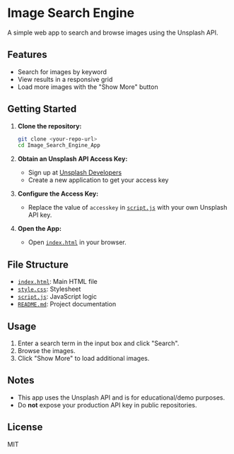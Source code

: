 # Image Search Engine

A simple web app to search and browse images using the Unsplash API.

## Features

- Search for images by keyword
- View results in a responsive grid
- Load more images with the "Show More" button

## Getting Started

1. **Clone the repository:**
   ```sh
   git clone <your-repo-url>
   cd Image_Search_Engine_App
   ```

2. **Obtain an Unsplash API Access Key:**
   - Sign up at [Unsplash Developers](https://unsplash.com/developers)
   - Create a new application to get your access key

3. **Configure the Access Key:**
   - Replace the value of `accesskey` in [`script.js`](script.js) with your own Unsplash API key.

4. **Open the App:**
   - Open [`index.html`](index.html) in your browser.

## File Structure

- [`index.html`](index.html): Main HTML file
- [`style.css`](style.css): Stylesheet
- [`script.js`](script.js): JavaScript logic
- [`README.md`](README.md): Project documentation

## Usage

1. Enter a search term in the input box and click "Search".
2. Browse the images.
3. Click "Show More" to load additional images.

## Notes

- This app uses the Unsplash API and is for educational/demo purposes.
- Do **not** expose your production API key in public repositories.

## License

MIT